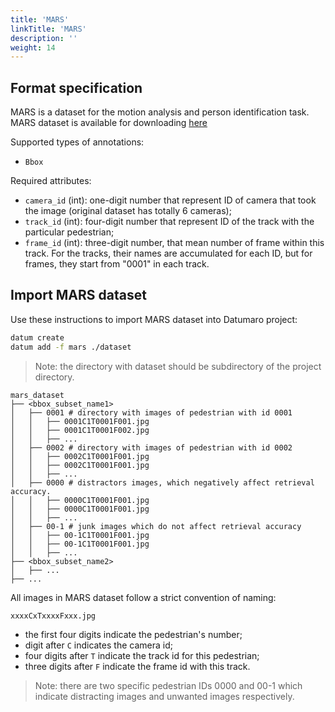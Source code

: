 ```yaml
---
title: 'MARS'
linkTitle: 'MARS'
description: ''
weight: 14
---
```


## Format specification

MARS is a dataset for the motion analysis and person identification task.
MARS dataset is available for downloading
[here](https://zheng-lab.cecs.anu.edu.au/Project/project_mars.html)

Supported types of annotations:
- `Bbox`

Required attributes:
- `camera_id` (int): one-digit number that represent ID of camera that took
  the image (original dataset has totally 6 cameras);
- `track_id` (int): four-digit number that represent ID of the track with
  the particular pedestrian;
- `frame_id` (int): three-digit number, that mean number of
  frame within this track. For the tracks, their names are accumulated
  for each ID, but for frames, they start from "0001" in each track.


## Import MARS dataset

Use these instructions to import MARS dataset into Datumaro project:

```bash
datum create
datum add -f mars ./dataset
```

> Note: the directory with dataset should be subdirectory of the
> project directory.

```
mars_dataset
├── <bbox_subset_name1>
│   ├── 0001 # directory with images of pedestrian with id 0001
│   │   ├── 0001C1T0001F001.jpg
│   │   ├── 0001C1T0001F002.jpg
│   │   ├── ...
│   ├── 0002 # directory with images of pedestrian with id 0002
│   │   ├── 0002C1T0001F001.jpg
│   │   ├── 0002C1T0001F001.jpg
│   │   ├── ...
│   ├── 0000 # distractors images, which negatively affect retrieval accuracy.
│   │   ├── 0000C1T0001F001.jpg
│   │   ├── 0000C1T0001F001.jpg
│   │   ├── ...
│   ├── 00-1 # junk images which do not affect retrieval accuracy
│   │   ├── 00-1C1T0001F001.jpg
│   │   ├── 00-1C1T0001F001.jpg
│   │   ├── ...
├── <bbox_subset_name2>
│   ├── ...
├── ...
```

All images in MARS dataset follow a strict convention of naming:
```
xxxxCxTxxxxFxxx.jpg
```
- the first four digits indicate the pedestrian's number;
- digit after `C` indicates the camera id;
- four digits after `T` indicate the track id for this pedestrian;
- three digits after `F` indicate the frame id with this track.

> Note: there are two specific pedestrian IDs 0000 and 00-1
> which indicate distracting images and unwanted images respectively.
